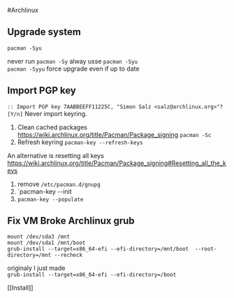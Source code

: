#Archlinux

Upgrade system 
--------------

`pacman -Syu`

never run `pacman -Sy` alway usse  `pacman -Syu`  
`pacman -Syyu` force upgrade even if up to date  

Import PGP key 
-----------

`:: Import PGP key 7AABBEEFF11225C, "Simon Salz <salz@archlinux.org>"? [Y/n]`
Never import keyring. 

1. Clean cached packages 
   https://wiki.archlinux.org/title/Pacman/Package_signing
   `pacman -Sc`
2. Refresh keyring
   `pacman-key --refresh-keys`

An alternative is resetting all keys
https://wiki.archlinux.org/title/Pacman/Package_signing#Resetting_all_the_keys

1. remove `/etc/pacman.d/gnupg`
2. `pacman-key --init
3. `pacman-key --populate`



Fix VM Broke Archlinux grub
---------------------------

`mount /dev/sda3 /mnt`   
`mount /dev/sda1 /mnt/boot`   
`grub-install --target=x86_64-efi --efi-directory=/mnt/boot 
--root-directory=/mnt --recheck`

originaly I just made  
`grub-install --target=x86_64-efi --efi-directory=/boot`

[[Install]]

